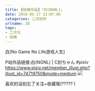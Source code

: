 ```yaml
---
title: [绘画作品]「白[NGNL]」
date: 2019-05-17 12:07:00
categories: 二次创作
urlname: 28
tags:
- 二次元
- 绘画
---
```

<!--markdown-->白[No Game No Life游戏人生]
P站作品链接:白(NGNL) | C封ちゃん #pixiv https://www.pixiv.net/member_illust.php?illust_id=74719750&mode=medium
![](https://ae01.alicdn.com/kf/HTB1RKBNXoGF3KVjSZFv762_nXXa6.png)

喜欢的话别忘了关注+收藏哦(????? )